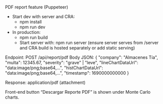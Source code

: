 PDF report feature (Puppeteer)

- Start dev with server and CRA:
  - npm install
  - npm run dev
- In production:
  - npm run build
  - Start server with: npm run server (ensure server serves from /server and CRA build is hosted separately or add static serving)

Endpoint: POST /api/report/pdf
Body JSON:
{
  "company": "Almacenes Tía",
  "multa": 12345.67,
  "severity": "grave" | "leve",
  "lineChartDataUrl": "data:image/png;base64,...",
  "histChartDataUrl": "data:image/png;base64,...",
  "timestamp": 1690000000000
}

Response: application/pdf (attachment)

Front-end button “Descargar Reporte PDF” is shown under Monte Carlo charts.
